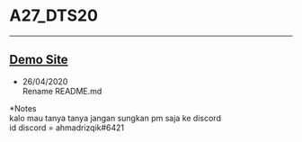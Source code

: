 # A27_DTS20

 ------
 <a target="_blank" href="https://awannawa.github.io/A27_DTS20/">Demo Site</a>
 ------

 - 26/04/2020 <br>
   Rename README.md


*Notes <br>
kalo mau tanya tanya jangan sungkan pm saja ke discord <br>
id discord = ahmadrizqik#6421
